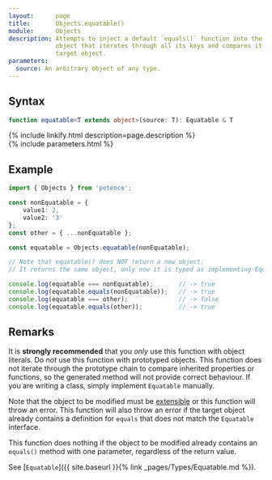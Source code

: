 ```yaml
---
layout:      page
title:       Objects.equatable()
module:      Objects
description: Attempts to inject a default `equals()` function into the specified
             object that iterates through all its keys and compares it with the
             target object.
parameters:
  source: An arbitrary object of any type.
---
```

## Syntax

```ts
function equatable<T extends object>(source: T): Equatable & T
```

<div class="description">{% include linkify.html description=page.description %}</div>
{% include parameters.html %}

## Example

```ts
import { Objects } from 'potence';

const nonEquatable = {
    value1: 2,
    value2: '3'
};
const other = { ...nonEquatable };

const equatable = Objects.equatable(nonEquatable);

// Note that equatable() does NOT return a new object.
// It returns the same object, only now it is typed as implementing Equatable.

console.log(equatable === nonEquatable);       // -> true
console.log(equatable.equals(nonEquatable));   // -> true
console.log(equatable === other);              // -> false
console.log(equatable.equals(other));          // -> true
```

## Remarks

It is **strongly recommended** that you *only* use this function with object
literals. Do *not* use this function with prototyped objects. This function does
not iterate through the prototype chain to compare inherited properties or
functions, so the generated method will not provide correct behaviour. If you
are writing a class, simply implement `Equatable` manually.

Note that the object to be modified must be
[extensible](https://developer.mozilla.org/en-US/docs/Web/JavaScript/Reference/Global_Objects/Object/isExtensible)
or this function will throw an error. This function will also throw an error if
the target object already contains a definition for `equals` that does not match
the `Equatable` interface.

This function does nothing if the object to be modified already contains an
`equals()` method with one parameter, regardless of the return value.

See [`Equatable`]({{ site.baseurl }}{% link _pages/Types/Equatable.md %}).

